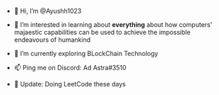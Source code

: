 - 👋 Hi, I’m @Ayushh1023
- 👀 I’m interested in learning about **everything** about how computers' majaestic capabilities can be used to achieve the impossible endeavours of humankind  
- 🌱 I’m currently exploring BLockChain Technology
- 📫 Ping me on Discord: Ad Astra#3510

- 📜 Update: Doing LeetCode these days
<!---
Ayushh1023/Ayushh1023 is a ✨ special ✨ repository because its `README.md` (this file) appears on your GitHub profile.
You can click the Preview link to take a look at your changes.
--->
